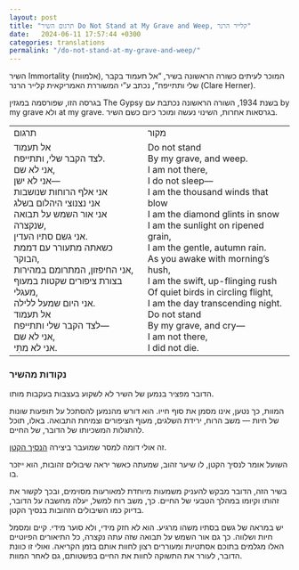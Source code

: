 ```yaml
---
layout: post
title: "תרגום השיר Do Not Stand at My Grave and Weep, קלייר הרנר"
date:   2024-06-11 17:57:44 +0300
categories: translations
permalink: "/do-not-stand-at-my-grave-and-weep/"
---
```



<p>השיר Immortality (אלמוות), המוכר לעיתים כשורה הראשונה בשיר, “אל תעמוד בקבר שלי ותתייפח”, נכתב ע”י המשוררת האמריקאית קלייר הרנר (Clare Herner). </p>

<p>בגרסה הזו, שפורסמה במגזין The Gypsy בשנת 1934, השורה הראשונה נכתבת עם by my grave ולא at my grave. בגרסאות אחרות, השינוי נעשה ומוכר כיום כשם השיר.</p>

<table class="table text-center">
  <tbody>
    <tr>
      <td>תרגום</td>
      <td>מקור</td>
    </tr>
    <tr>
      <td>
        אל תעמוד<br>
        לצד הקבר שלי, ותתייפח.<br>
        אני לא שם,<br>
        אני לא ישן—<br>
        אני אלף הרוחות שנושבות<br>
        אני נצנוצי היהלום בשלג<br>
        אני אור השמש על תבואה שנקצרה,<br>
        אני גשם סתיו העדין.<br>
        כשאתה מתעורר עם דממת הבוקר,<br>
        אני החיפזון, המתרומם במהירות,<br>
        בצורת ציפורים שקטות במעוף מעגלי,<br>
        אני היום שמעל ללילה.<br>
        אל תעמוד<br>
        לצד הקבר שלי ותתייפח—<br>
        אני לא שם,<br>
        אני לא מתִּי.
      </td>
      <td>
        <bdo dir="ltr" lang="">Do not stand<br>By my grave, and weep.<br>I am not there,<br>I do not sleep—<br>I am the thousand winds that blow<br>I am the diamond glints in snow<br>I am the sunlight on ripened grain,<br>I am the gentle, autumn rain.<br>As you awake with morning’s hush,<br>I am the swift, up-flinging rush<br>Of quiet birds in circling flight,<br>I am the day transcending night.<br>Do not stand<br>By my grave, and cry—<br>I am not there,<br>I did not die.</bdo>
      </td>
    </tr>
  </tbody>
</table>

<h3>נקודות מהשיר</h3>

<p>הדובר מפציר בנמען של השיר לא לשקוע בעצבות בעקבות מותו.</p>

<p>המוות, כך נטען, אינו מסמן את סוף חייו. הוא דורש מהנמען להסתכל על תופעות שונות של חיות — משב הרוח, ירידת השלגים, מעוף הציפורים וצמיחת התבואה. באלו, תוכל להתגלות המשכיותו של הדובר, של החיים.</p>

<p>זה אולי דומה למסר שמועבר ביצירה <a href="https://benyehuda.org/read/4041" title="הנסיך הקטן">הנסיך הקטן</a>.</p>

<p>השועל אומר לנסיך הקטן, לו שיער זהוב, שמעתה כאשר יראה שיבולים זהובות, הוא ייזכר בו.</p>

<p>בשיר הזה, הדובר מבקש להעניק משמעות מיוחדת למאורעות מסוימים, ובכך לקשור את זהותו וקיומו במהלך הטבעי של החיים. כך, משב רוח למשל, יעלה מחשבה על הדובר, בדיוק כמו השיבולים הזהובות בנסיך הקטן.</p>

<p>יש במראה של גשם בסתיו משהו מרגיע. הוא לא חזק מידי, ולא סוער מידי. קיים ומסמל חיות ושלווה. כך גם אור השמש על תבואה שזה עתה נקצרה, כל התיאורים הפיוטיים האלו מגלמים בתוכם אסתטיות ומעוררים רצון לחוות אותם בזמן הקריאה. ואולי זו כוונת הדובר, לעורר את התשוקה לחוות את החיים בפשטותם, גם לאחר המוות.</p>

